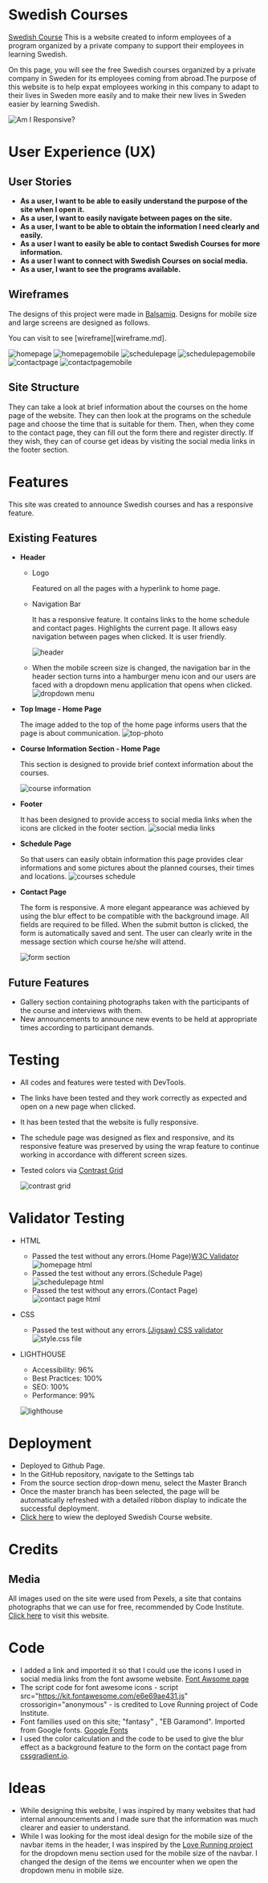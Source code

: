 # Swedish Courses
[Swedish Course](https://mervecoskunn.github.io/swedishcourses/) This is a website created to inform employees of a program organized by a private company to support their employees in learning Swedish.

On this page, you will see the free Swedish courses organized by a private company in Sweden for its employees coming from abroad.The purpose of this website is to help expat employees working in this company to adapt to their lives in Sweden more easily and to make their new lives in Sweden easier by learning Swedish.



![Am I Responsive?](assets/images/Ekran%20Resmi%202023-10-06%2009.41.55.png)

# User Experience (UX)

## User Stories
- **As a user, I want to be able to easily understand the purpose of the site when I open it.**
- **As a user, I want to easily navigate between pages on the site.**
- **As a user, I want to be able to obtain the information I need clearly and easily.**
- **As a user I want to easily be able to contact Swedish Courses for more information.**
- **As a user I want to connect with Swedish Courses on social media.**
- **As a user, I want to see the programs available.**

## Wireframes
The designs of this project were made in [Balsamiq](https://balsamiq.com/).
Designs for mobile size and large screens are designed as follows.

You can visit to see [wireframe][wireframe.md].

![homepage](assets/images/homepage.png)
![homepagemobile](assets/images/homepagemobile.png)
![schedulepage](assets/images/schedulepage.png)
![schedulepagemobile](assets/images/schedulemobile.png)
![contactpage](assets/images/contactpage.png)
![contactpagemobile](assets/images/contactmobile.png)

## Site Structure

They can take a look at brief information about the courses on the home page of the website. They can then look at the programs on the schedule page and choose the time that is suitable for them. Then, when they come to the contact page, they can fill out the form there and register directly. If they wish, they can of course get ideas by visiting the social media links in the footer section.

# Features
This site was created to announce Swedish courses and has a responsive feature.

## Existing Features
- **Header**
  - Logo
  
    Featured on all the pages with a hyperlink to home page.

  - Navigation Bar
  
    It has a responsive feature. It contains links to the home schedule and contact pages. Highlights the current page. It allows easy navigation between pages when clicked. It is user friendly.

    ![header](assets/images/Screenshot%202023-10-10%20at%2010.57.45.png)

  - When the mobile screen size is changed, the navigation bar in the header section turns into a hamburger menu icon and our users are faced with a dropdown menu application that opens when clicked.
   ![dropdown menu](assets/images/Screenshot%202023-10-10%20at%2012.52.32.png)

- **Top Image - Home Page**

  The image added to the top of the home page informs users that the page is about communication.
  ![top-photo](assets/images/Screenshot%202023-10-10%20at%2011.02.30.png)

- **Course Information Section - Home Page**

  This section is designed to provide brief context information about the courses.

  ![course information](assets/images/Screenshot%202023-10-10%20at%2011.08.49.png)

- **Footer**

  It has been designed to provide access to social media links when the icons are clicked in the footer section.
  ![social media links](assets/images/Screenshot%202023-10-10%20at%2011.12.47.png)

- **Schedule Page**
  
    So that users can easily obtain information this page provides clear informations and some pictures about the planned courses, their times and locations.
   ![courses schedule](assets/images/Screenshot%202023-10-11%20at%2012.35.19.png)

- **Contact Page**  

    The form is responsive. A more elegant appearance was achieved by using the blur effect to be compatible with the background image. All fields are required to be filled. When the submit button is clicked, the form is automatically saved and sent. The user can clearly write in the message section which course he/she will attend.
    
    ![form section](assets/images/Screenshot%202023-10-10%20at%2011.45.34.png)

## Future Features

- Gallery section containing photographs taken with the participants of the course and interviews with them.
-  New announcements to announce new events to be held at appropriate times according to participant demands.

# Testing
  - All codes and features were tested with DevTools.
  - The links have been tested and they work correctly as expected and open on a new page when clicked.
  - It has been tested that the website is fully responsive.
  - The schedule page was designed as flex and responsive, and its responsive feature was preserved by using the wrap feature to continue working in accordance with different screen sizes.
- Tested colors via [Contrast Grid](https://contrast-grid.eightshapes.com/)
  
  ![contrast grid](assets/images/Screenshot%202023-10-10%20at%2012.44.30.png)

# Validator Testing

- HTML
  - Passed the test without any errors.(Home Page)[W3C Validator](https://validator.w3.org/)
  ![homepage html](assets/images/Screenshot%202023-10-10%20at%2012.57.36.png)
  - Passed the test without any errors.(Schedule Page)
  ![schedulepage html](assets/images/Screenshot%202023-10-10%20at%2013.00.20.png)
  - Passed the test without any errors.(Contact Page)
  ![contact page html](assets/images/Screenshot%202023-10-10%20at%2013.03.04.png)

- CSS
  - Passed the test without any errors.[(Jigsaw) CSS validator](https://jigsaw.w3.org/css-validator/)
  ![style.css file](assets/images/Screenshot%202023-10-10%20at%2013.05.43.png)

- LIGHTHOUSE
  - Accessibility: 96%
  - Best Practices: 100%
  - SEO: 100%
  - Performance: 99%
  
  ![lighthouse](assets/images/Screenshot%202023-10-06%20at%2010.56.04.png)

 # Deployment

 -  Deployed to Github Page.
   - In the GitHub repository, navigate to the Settings tab
   - From the source section drop-down menu, select the Master Branch
   - Once the master branch has been selected, the page will be automatically refreshed with a detailed ribbon display to indicate the successful deployment.
   - [Click here](https://mervecoskunn.github.io/swedishcourses/) to wiew the deployed  Swedish Course website.

 # Credits

 ## Media
   All images used on the site were used from Pexels, a site that contains photographs that we can use for free, recommended by Code Institute.
   [Click here](https://www.pexels.com/) to visit this website.
  
 # Code
  - I added a link and imported it so that I could use the icons I used in social media links from the font awsome website. [Font Awsome page](https://fontawesome.com/)
  - The script code for font awesome icons - script src="https://kit.fontawesome.com/e6e69ae431.js" crossorigin="anonymous" - is credited to Love Running project of Code Institute.
  - Font families used on this site; "fantasy" , "EB Garamond". Imported from Google fonts. [Google Fonts](https://fonts.google.com/)
  - I used the color calculation and the code to be used to give the blur effect as a background feature to the form on the contact page from [cssgradient.io](https://cssgradient.io/).

 # Ideas
  - While designing this website, I was inspired by many websites that had internal announcements and I made sure that the information was much clearer and easier to understand.
  -  While I was looking for the most ideal design for the mobile size of the navbar items in the header, I was inspired by the [Love Running project](https://github.com/Code-Institute-Solutions/love-running-2.0-sourcecode) for the dropdown menu section used for the mobile size of the navbar. I changed the design of the items we encounter when we open the dropdown menu in mobile size.
  

  


